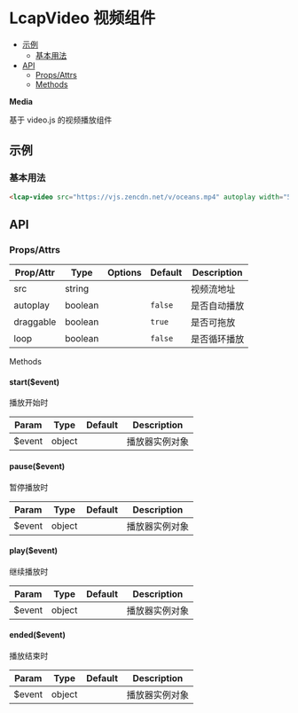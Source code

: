 <!-- 该 README.md 根据 api.yaml 和 docs/*.md 自动生成，为了方便在 GitHub 和 NPM 上查阅。如需修改，请查看源文件 -->

# LcapVideo 视频组件

- [示例](#示例)
    - [基本用法](#基本用法)
- [API]()
    - [Props/Attrs](#propsattrs)
    - [Methods](#methods)

**Media**

基于 video.js 的视频播放组件

## 示例
### 基本用法

``` html
<lcap-video src="https://vjs.zencdn.net/v/oceans.mp4" autoplay width="500"></lcap-video>
```

## API
### Props/Attrs

| Prop/Attr | Type | Options | Default | Description |
| --------- | ---- | ------- | ------- | ----------- |
| src | string |  |  | 视频流地址 |
| autoplay | boolean |  | `false` | 是否自动播放 |
| draggable | boolean |  | `true` | 是否可拖放 |
| loop | boolean |  | `false` | 是否循环播放 |

Methods

#### start($event)

播放开始时

| Param | Type | Default | Description |
| ----- | ---- | ------- | ----------- |
| $event | object |  | 播放器实例对象 |

#### pause($event)

暂停播放时

| Param | Type | Default | Description |
| ----- | ---- | ------- | ----------- |
| $event | object |  | 播放器实例对象 |

#### play($event)

继续播放时

| Param | Type | Default | Description |
| ----- | ---- | ------- | ----------- |
| $event | object |  | 播放器实例对象 |

#### ended($event)

播放结束时

| Param | Type | Default | Description |
| ----- | ---- | ------- | ----------- |
| $event | object |  | 播放器实例对象 |

